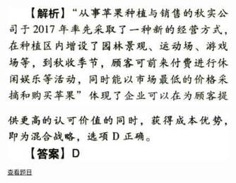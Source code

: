 ![](4aaeb0c66dea022c9571235cdd14c508.png)

![](13d24ec514d847c6f436246c5aefd570.png)

[查看题目](../战略选择.本章真题.md#33-题目)

